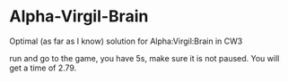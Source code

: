 # Alpha-Virgil-Brain
Optimal (as far as I know)  solution for Alpha:Virgil:Brain in CW3

run and go to the game, you have 5s, make sure it is not paused. You will get a time of 2.79.
